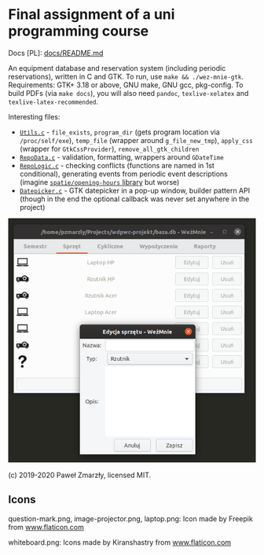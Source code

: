 # Final assignment of a uni programming course

Docs \[PL\]: [docs/README.md](docs/README.md)

An equipment database and reservation system (including periodic reservations), written in C and
GTK. To run, use `make && ./wez-mnie-gtk`. Requirements: GTK+ 3.18 or above, GNU make, GNU gcc,
pkg-config. To build PDFs (via `make docs`), you will also need `pandoc`, `texlive-xelatex` and
`texlive-latex-recommended`.

Interesting files:

- [`Utils.c`](./Utils.c) - `file_exists`, `program_dir` (gets program location via
`/proc/self/exe`), `temp_file` (wrapper around `g_file_new_tmp`), `apply_css` (wrapper for
`GtkCssProvider`), `remove_all_gtk_children`
- [`RepoData.c`](./RepoData.c) - validation, formatting, wrappers around `GDateTime`
- [`RepoLogic.c`](./RepoLogic.c) - checking conflicts (functions are named in 1st conditional),
generating events from periodic event descriptions (imagine
[`spatie/opening-hours` library](https://github.com/spatie/opening-hours) but worse)
- [`Datepicker.c`](./Datepicker.c) - GTK datepicker in a pop-up window, builder pattern API (though
in the end the optional callback was never set anywhere in the project)

![screenshot](docs/window.png)

(c) 2019-2020 Paweł Zmarzły, licensed MIT.

## Icons

question-mark.png, image-projector.png, laptop.png: Icon made by Freepik from www.flaticon.com

whiteboard.png: Icons made by Kiranshastry from www.flaticon.com
